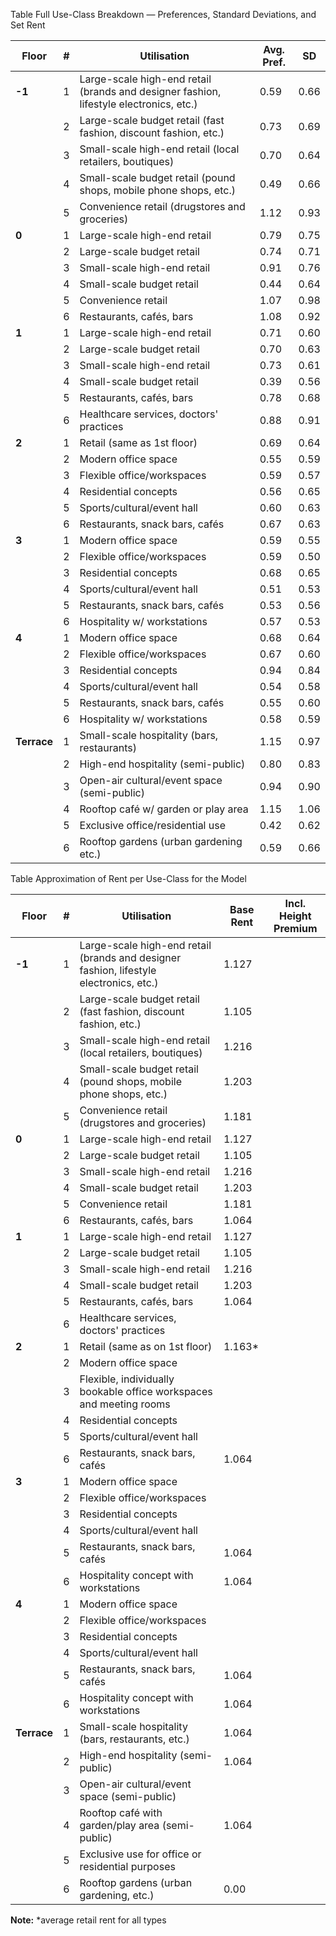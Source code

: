 Table Full Use-Class Breakdown — Preferences, Standard Deviations, and Set Rent

| Floor     | # | Utilisation                                                                 | Avg. Pref. | SD    |
|-----------|---|------------------------------------------------------------------------------|------------|-------|
| **-1**    | 1 | Large-scale high-end retail (brands and designer fashion, lifestyle electronics, etc.) | 0.59       | 0.66  |
|           | 2 | Large-scale budget retail (fast fashion, discount fashion, etc.)            | 0.73       | 0.69  |
|           | 3 | Small-scale high-end retail (local retailers, boutiques)                    | 0.70       | 0.64  |
|           | 4 | Small-scale budget retail (pound shops, mobile phone shops, etc.)           | 0.49       | 0.66  |
|           | 5 | Convenience retail (drugstores and groceries)                               | 1.12       | 0.93  |
| **0**     | 1 | Large-scale high-end retail                                                  | 0.79       | 0.75  |
|           | 2 | Large-scale budget retail                                                   | 0.74       | 0.71  |
|           | 3 | Small-scale high-end retail                                                 | 0.91       | 0.76  |
|           | 4 | Small-scale budget retail                                                   | 0.44       | 0.64  |
|           | 5 | Convenience retail                                                          | 1.07       | 0.98  |
|           | 6 | Restaurants, cafés, bars                                                    | 1.08       | 0.92  |
| **1**     | 1 | Large-scale high-end retail                                                 | 0.71       | 0.60  |
|           | 2 | Large-scale budget retail                                                   | 0.70       | 0.63  |
|           | 3 | Small-scale high-end retail                                                 | 0.73       | 0.61  |
|           | 4 | Small-scale budget retail                                                   | 0.39       | 0.56  |
|           | 5 | Restaurants, cafés, bars                                                    | 0.78       | 0.68  |
|           | 6 | Healthcare services, doctors' practices                                     | 0.88       | 0.91  |
| **2**     | 1 | Retail (same as 1st floor)                                                  | 0.69       | 0.64  |
|           | 2 | Modern office space                                                         | 0.55       | 0.59  |
|           | 3 | Flexible office/workspaces                                                  | 0.59       | 0.57  |
|           | 4 | Residential concepts                                                        | 0.56       | 0.65  |
|           | 5 | Sports/cultural/event hall                                                  | 0.60       | 0.63  |
|           | 6 | Restaurants, snack bars, cafés                                              | 0.67       | 0.63  |
| **3**     | 1 | Modern office space                                                         | 0.59       | 0.55  |
|           | 2 | Flexible office/workspaces                                                  | 0.59       | 0.50  |
|           | 3 | Residential concepts                                                        | 0.68       | 0.65  |
|           | 4 | Sports/cultural/event hall                                                  | 0.51       | 0.53  |
|           | 5 | Restaurants, snack bars, cafés                                              | 0.53       | 0.56  |
|           | 6 | Hospitality w/ workstations                                                 | 0.57       | 0.53  |
| **4**     | 1 | Modern office space                                                         | 0.68       | 0.64  |
|           | 2 | Flexible office/workspaces                                                  | 0.67       | 0.60  |
|           | 3 | Residential concepts                                                        | 0.94       | 0.84  |
|           | 4 | Sports/cultural/event hall                                                  | 0.54       | 0.58  |
|           | 5 | Restaurants, snack bars, cafés                                              | 0.55       | 0.60  |
|           | 6 | Hospitality w/ workstations                                                 | 0.58       | 0.59  |
| **Terrace** | 1 | Small-scale hospitality (bars, restaurants)                               | 1.15       | 0.97  |
|           | 2 | High-end hospitality (semi-public)                                          | 0.80       | 0.83  |
|           | 3 | Open-air cultural/event space (semi-public)                                 | 0.94       | 0.90  |
|           | 4 | Rooftop café w/ garden or play area                                         | 1.15       | 1.06  |
|           | 5 | Exclusive office/residential use                                            | 0.42       | 0.62  |
|           | 6 | Rooftop gardens (urban gardening etc.)                                      | 0.59       | 0.66  |

Table Approximation of Rent per Use-Class for the Model

| Floor     | # | Utilisation                                                                 | Base Rent | Incl. Height Premium |
|-----------|---|------------------------------------------------------------------------------|------------|-----------------------|
| **-1**    | 1 | Large-scale high-end retail (brands and designer fashion, lifestyle electronics, etc.) | 1.127      |                       |
|           | 2 | Large-scale budget retail (fast fashion, discount fashion, etc.)            | 1.105      |                       |
|           | 3 | Small-scale high-end retail (local retailers, boutiques)                    | 1.216      |                       |
|           | 4 | Small-scale budget retail (pound shops, mobile phone shops, etc.)           | 1.203      |                       |
|           | 5 | Convenience retail (drugstores and groceries)                               | 1.181      |                       |
| **0**     | 1 | Large-scale high-end retail                                                 | 1.127      |                       |
|           | 2 | Large-scale budget retail                                                   | 1.105      |                       |
|           | 3 | Small-scale high-end retail                                                 | 1.216      |                       |
|           | 4 | Small-scale budget retail                                                   | 1.203      |                       |
|           | 5 | Convenience retail                                                          | 1.181      |                       |
|           | 6 | Restaurants, cafés, bars                                                    | 1.064      |                       |
| **1**     | 1 | Large-scale high-end retail                                                 | 1.127      |                       |
|           | 2 | Large-scale budget retail                                                   | 1.105      |                       |
|           | 3 | Small-scale high-end retail                                                 | 1.216      |                       |
|           | 4 | Small-scale budget retail                                                   | 1.203      |                       |
|           | 5 | Restaurants, cafés, bars                                                    | 1.064      |                       |
|           | 6 | Healthcare services, doctors' practices                                     |            |                       |
| **2**     | 1 | Retail (same as on 1st floor)                                                | 1.163*     |                       |
|           | 2 | Modern office space                                                         |            |                       |
|           | 3 | Flexible, individually bookable office workspaces and meeting rooms         |            |                       |
|           | 4 | Residential concepts                                                        |            |                       |
|           | 5 | Sports/cultural/event hall                                                  |            |                       |
|           | 6 | Restaurants, snack bars, cafés                                              | 1.064      |                       |
| **3**     | 1 | Modern office space                                                         |            |                       |
|           | 2 | Flexible office/workspaces                                                  |            |                       |
|           | 3 | Residential concepts                                                        |            |                       |
|           | 4 | Sports/cultural/event hall                                                  |            |                       |
|           | 5 | Restaurants, snack bars, cafés                                              | 1.064      |                       |
|           | 6 | Hospitality concept with workstations                                       | 1.064      |                       |
| **4**     | 1 | Modern office space                                                         |            |                       |
|           | 2 | Flexible office/workspaces                                                  |            |                       |
|           | 3 | Residential concepts                                                        |            |                       |
|           | 4 | Sports/cultural/event hall                                                  |            |                       |
|           | 5 | Restaurants, snack bars, cafés                                              | 1.064      |                       |
|           | 6 | Hospitality concept with workstations                                       | 1.064      |                       |
| **Terrace** | 1 | Small-scale hospitality (bars, restaurants, etc.)                         | 1.064      |                       |
|           | 2 | High-end hospitality (semi-public)                                          | 1.064      |                       |
|           | 3 | Open-air cultural/event space (semi-public)                                 |            |                       |
|           | 4 | Rooftop café with garden/play area (semi-public)                            | 1.064      |                       |
|           | 5 | Exclusive use for office or residential purposes                            |            |                       |
|           | 6 | Rooftop gardens (urban gardening, etc.)                                     | 0.00       |                       |

**Note:** *average retail rent for all types
